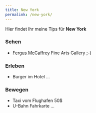 ```yaml
---
title: New York
permalink: /new-york/
---
```


Hier findet Ihr meine Tips für **New York**

### Sehen

* [Fergus McCaffrey][mccaffrey] Fine Arts Gallery ;-)

### Erleben

* Burger im Hotel ...

### Bewegen

* Taxi vom Flughafen 50$
* U-Bahn Fahrkarte ...

[mccaffrey]:  http://fergusmccaffrey.com/
